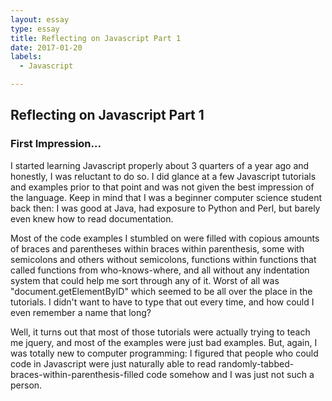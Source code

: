 ```yaml
---
layout: essay
type: essay
title: Reflecting on Javascript Part 1
date: 2017-01-20
labels:
  - Javascript

---
```

## Reflecting on Javascript Part 1

### First Impression...
I started learning Javascript properly about 3 quarters of a year ago and honestly, I was reluctant to do so. I did glance at a few Javascript tutorials and examples prior to that point and was not given the best impression of the language. Keep in mind that I was a beginner computer science student back then: I was good at Java, had exposure to Python and Perl, but barely even knew how to read documentation. 

Most of the code examples I stumbled on were filled with copious amounts of braces and parentheses within braces within parenthesis, some with semicolons and others without semicolons, functions within functions that called functions from who-knows-where, and all without any indentation system that could help me sort through any of it. Worst of all was "document.getElementByID" which seemed to be all over the place in the tutorials. I didn't want to have to type that out every time, and how could I even remember a name that long?

Well, it turns out that most of those tutorials were actually trying to teach me jquery, and most of the examples were just bad examples. But, again, I was totally new to computer programming: I figured that people who could code in Javascript were just naturally able to read randomly-tabbed-braces-within-parenthesis-filled code somehow and I was just not such a person.

### 




